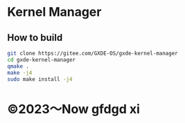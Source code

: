 # Kernel Manager
## How to build
```bash
git clone https://gitee.com/GXDE-OS/gxde-kernel-manager
cd gxde-kernel-manager
qmake .
make -j4
sudo make install -j4
```

# ©2023～Now gfdgd xi